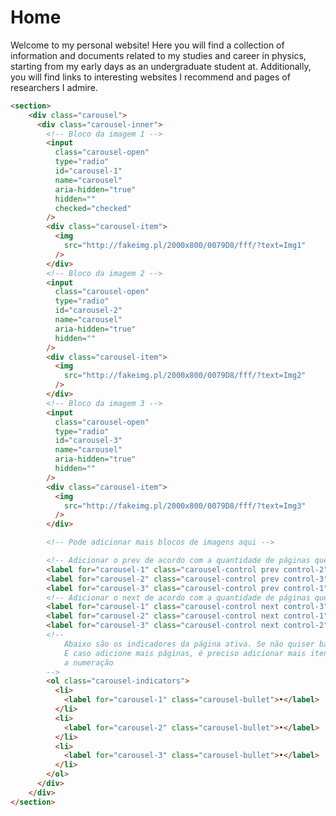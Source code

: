 # Home

Welcome to my personal website! Here you will find a collection of information and documents related to my studies and career in physics, starting from my early days as an undergraduate student at. Additionally, you will find links to  interesting websites I recommend and pages of researchers I admire.

```html
<section>
    <div class="carousel">
      <div class="carousel-inner">
        <!-- Bloco da imagem 1 -->
        <input
          class="carousel-open"
          type="radio"
          id="carousel-1"
          name="carousel"
          aria-hidden="true"
          hidden=""
          checked="checked"
        />
        <div class="carousel-item">
          <img
            src="http://fakeimg.pl/2000x800/0079D8/fff/?text=Img1"
          />
        </div>
        <!-- Bloco da imagem 2 -->
        <input
          class="carousel-open"
          type="radio"
          id="carousel-2"
          name="carousel"
          aria-hidden="true"
          hidden=""
        />
        <div class="carousel-item">
          <img
            src="http://fakeimg.pl/2000x800/0079D8/fff/?text=Img2"
          />
        </div>
        <!-- Bloco da imagem 3 -->
        <input
          class="carousel-open"
          type="radio"
          id="carousel-3"
          name="carousel"
          aria-hidden="true"
          hidden=""
        />
        <div class="carousel-item">
          <img
            src="http://fakeimg.pl/2000x800/0079D8/fff/?text=Img3"
          />
        </div>

        <!-- Pode adicionar mais blocos de imagens aqui -->

        <!-- Adicionar o prev de acordo com a quantidade de páginas que adicionar -->
        <label for="carousel-1" class="carousel-control prev control-2">‹</label>
        <label for="carousel-2" class="carousel-control prev control-3">‹</label>
        <label for="carousel-3" class="carousel-control prev control-1">‹</label>
        <!-- Adicionar o next de acordo com a quantidade de páginas que adicionar -->
        <label for="carousel-1" class="carousel-control next control-3">›</label>
        <label for="carousel-2" class="carousel-control next control-1">›</label>
        <label for="carousel-3" class="carousel-control next control-2">›</label>
        <!-- 
            Abaixo são os indicadores da página ativa. Se não quiser basta remover. 
            E caso adicione mais páginas, é preciso adicionar mais itens e alterar 
            a numeração 
        -->
        <ol class="carousel-indicators">
          <li>
            <label for="carousel-1" class="carousel-bullet">•</label>
          </li>
          <li>
            <label for="carousel-2" class="carousel-bullet">•</label>
          </li>
          <li>
            <label for="carousel-3" class="carousel-bullet">•</label>
          </li>
        </ol>
      </div>
    </div>
</section>

```

<style>
    
  .carousel {
    position: relative;
    box-shadow: 0px 1px 6px rgba(0, 0, 0, 0.64);
    margin-top: 26px;
  }

  .carousel-inner {
    position: relative;
    overflow: hidden;
    width: 100%;
  }

  .carousel-open:checked + .carousel-item {
    position: static;
    opacity: 100;
  }

  .carousel-item {
    position: absolute;
    opacity: 0;
    -webkit-transition: opacity 0.6s ease-out;
    transition: opacity 0.6s ease-out;
  }

  .carousel-item img {
    display: block;
    height: auto;
    max-height: 550px;
    width: 100%;
  }

  .carousel-control {
    border-radius: 50%;
    color: #fff;
    cursor: pointer;
    display: none;
    font-size: 85px;
    height: 40px;
    line-height: 35px;
    position: absolute;
    top: 50%;
    -webkit-transform: translate(0, -50%);
    cursor: pointer;
    -ms-transform: translate(0, -50%);
    transform: translate(0, -50%);
    text-align: center;
    width: 40px;
    z-index: 10;
  }

  .carousel-control.prev {
    left: 2%;
  }

  .carousel-control.next {
    right: 2%;
  }

  .carousel-control:hover {
    color: #aaaaaa;
  }

  #carousel-1:checked ~ .control-1,
  #carousel-2:checked ~ .control-2,
  #carousel-3:checked ~ .control-3,
  #carousel-4:checked ~ .control-4,
  #carousel-5:checked ~ .control-5,
  #carousel-6:checked ~ .control-6,
  #carousel-7:checked ~ .control-7,
  #carousel-8:checked ~ .control-8,
  #carousel-9:checked ~ .control-9 {
    display: block;
  }

  .carousel-indicators {
    list-style: none;
    margin: 0;
    padding: 0;
    position: absolute;
    bottom: 2%;
    left: 0;
    right: 0;
    text-align: center;
    z-index: 10;
  }

  .carousel-indicators li {
    display: inline-block;
    margin: 0 5px;
  }

  .carousel-bullet {
    color: #fff;
    cursor: pointer;
    display: block;
    font-size: 35px;
  }

  .carousel-bullet:hover {
    color: #aaaaaa;
  }

  #carousel-1:checked
    ~ .control-1
    ~ .carousel-indicators
    li:nth-child(1)
    .carousel-bullet,
  #carousel-2:checked
    ~ .control-2
    ~ .carousel-indicators
    li:nth-child(2)
    .carousel-bullet,
  #carousel-3:checked
    ~ .control-3
    ~ .carousel-indicators
    li:nth-child(3)
    .carousel-bullet,
  #carousel-4:checked
    ~ .control-4
    ~ .carousel-indicators
    li:nth-child(4)
    .carousel-bullet,
  #carousel-5:checked
    ~ .control-5
    ~ .carousel-indicators
    li:nth-child(5)
    .carousel-bullet,
  #carousel-6:checked
    ~ .control-6
    ~ .carousel-indicators
    li:nth-child(6)
    .carousel-bullet,
  #carousel-7:checked
    ~ .control-7
    ~ .carousel-indicators
    li:nth-child(7)
    .carousel-bullet,
  #carousel-8:checked
    ~ .control-8
    ~ .carousel-indicators
    li:nth-child(8)
    .carousel-bullet,
  #carousel-9:checked
    ~ .control-9
    ~ .carousel-indicators
    li:nth-child(9)
    .carousel-bullet {
    color: #428bca;
  }

  #title {
    width: 100%;
    position: absolute;
    padding: 0px;
    margin: 0px auto;
    text-align: center;
    font-size: 27px;
    color: rgba(255, 255, 255, 1);
    font-family: "Open Sans", sans-serif;
    z-index: 9999;
    text-shadow: 0px 1px 2px rgba(0, 0, 0, 0.33),
      -1px 0px 2px rgba(255, 255, 255, 0);
  }
</style>

